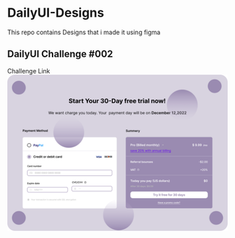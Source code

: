 # DailyUI-Designs
This repo contains Designs that i made it using figma
<h2>DailyUI Challenge #002</h2>
<a>Challenge Link</a>
<img src="Checkout Card.png">
